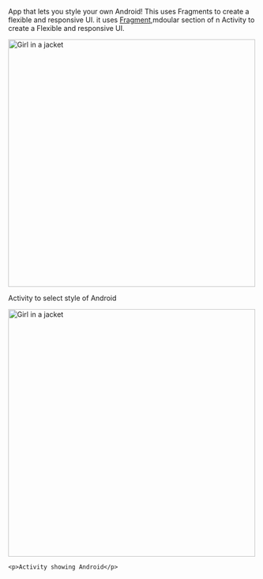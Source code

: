 App that lets you style your own Android! This uses Fragments to create a flexible and responsive UI.
it uses <a href="https://developer.android.com/guide/fragments">Fragment</a>,mdoular section of n Activity to create a Flexible and responsive UI.


<!DOCTYPE html>
<html>
<head>
  <meta charset=utf-8 />
  <title></title>
  <style>
    div.container {
      display:inline-block;
    }

    p {
      text-align:center;
    }
  </style>
</head>
<body>

  <div class="container">
    <!-- <img class="middle-img" src="http://placehold.it/350x150"/ height="200" width="200" /> -->
    <img class="middle-img" src="https://user-images.githubusercontent.com/76480203/139519241-43ce84fb-14b6-479a-9cc9-a0a7661f498f.jpg" alt="Girl in a jacket" width="500" height="500">
    <p>Activity to select style of Android</p>
  </div>
  <div class="container">
    <!-- <img src="http://placehold.it/350x150" height="200" width="200" />  -->
    <img class="container" src="https://user-images.githubusercontent.com/76480203/139519249-3ed50300-e0ba-443f-a9cf-01ed4f54d10b.jpg" alt="Girl in a jacket" width="500" height="500">

    <p>Activity showing Android</p>
  </div>
</div>
</body>
</html>
